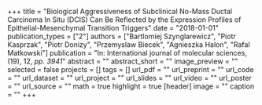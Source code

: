 +++
title = "Biological Aggressiveness of Subclinical No-Mass Ductal Carcinoma In Situ (DCIS) Can Be Reflected by the Expression Profiles of Epithelial-Mesenchymal Transition Triggers"
date = "2018-01-01"
publication_types = ["2"]
authors = ["Bartlomiej Szynglarewicz", "Piotr Kasprzak", "Piotr Donizy", "Przemyslaw Biecek", "Agnieszka Halon", "Rafal Matkowski"]
publication = "In: International journal of molecular sciences, (19), 12, _pp. 3941_"
abstract = ""
abstract_short = ""
image_preview = ""
selected = false
projects = []
tags = []
url_pdf = ""
url_preprint = ""
url_code = ""
url_dataset = ""
url_project = ""
url_slides = ""
url_video = ""
url_poster = ""
url_source = ""
math = true
highlight = true
[header]
image = ""
caption = ""
+++
